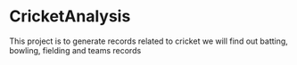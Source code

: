# CricketAnalysis
This project is to generate records related to cricket
we will find out batting, bowling, fielding and teams records
